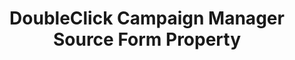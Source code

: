 ---
# -------------------------- #
#        CONTENT TYPE        #
# -------------------------- #

type: "connect"
content-type: "api-form"
form-type: "source"
key: "source-form-properties-doubleclick-campaign-manager-object"


# -------------------------- #
#        OBJECT INFO         #
# -------------------------- #

title: "DoubleClick Campaign Manager Source Form Property"
api-type: "doubleclick-campaign-manager"
display-name: "DoubleClick Campaign Manager"

source-type: "saas"
docs-name: "doubleclick-campaign-manager"

description: ""
---